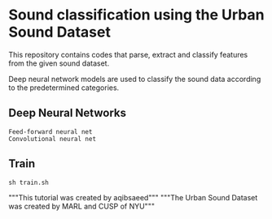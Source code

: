 # Sound classification using the Urban Sound Dataset

This repository contains codes that parse, extract and classify features from the given sound dataset.

Deep neural network models are used to classify the sound data according to the predetermined categories.

## Deep Neural Networks

    Feed-forward neural net
    Convolutional neural net

## Train

    sh train.sh


"""This tutorial was created by aqibsaeed"""
"""The Urban Sound Dataset was created by MARL and CUSP of NYU"""


